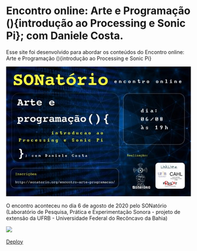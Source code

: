 # Encontro online: Arte e Programação (){introdução ao Processing e Sonic Pi}; com Daniele Costa.

Esse site foi desenvolvido para abordar os conteúdos do Encontro online: Arte e Programação (){introdução ao Processing e Sonic Pi}

![](img/encontro-arte-programacao.jpeg)

O encontro aconteceu no dia 6 de agosto de 2020 pelo SONatório (Laboratório de Pesquisa, Prática e Experimentação Sonora - projeto de extensão da UFRB - Universidade Federal do Recôncavo da Bahia)

![](arte-programacao.gif)

[Deploy](https://arteprogramacao.netlify.app/)
